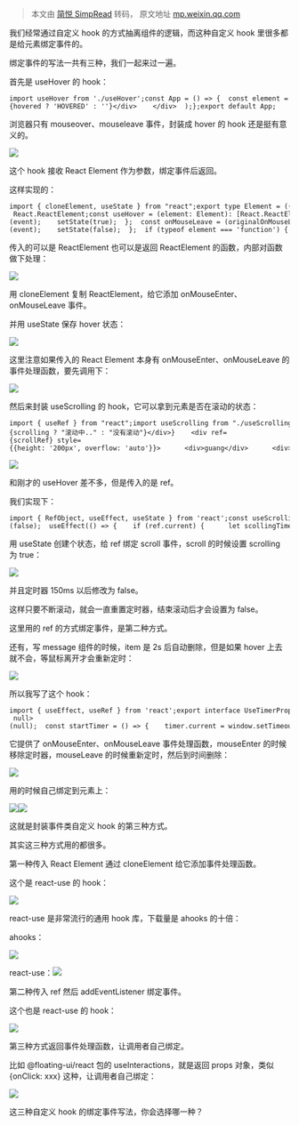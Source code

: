 > 本文由 [简悦 SimpRead](http://ksria.com/simpread/) 转码， 原文地址 [mp.weixin.qq.com](https://mp.weixin.qq.com/s/5CnUfFoG5SpmtOJJ0tR88g)

我们经常通过自定义 hook 的方式抽离组件的逻辑，而这种自定义 hook 里很多都是给元素绑定事件的。

绑定事件的写法一共有三种，我们一起来过一遍。

首先是 useHover 的 hook：

```
import useHover from './useHover';const App = () => {  const element = (hovered: boolean) =>    <div>      Hover me! {hovered && 'Thanks'}    </div>;  const [hoverable, hovered] = useHover(element);  return (    <div>      {hoverable}      <div>{hovered ? 'HOVERED' : ''}</div>    </div>  );};export default App;
```

浏览器只有 mouseover、mouseleave 事件，封装成 hover 的 hook 还是挺有意义的。

![](https://mmbiz.qpic.cn/sz_mmbiz_gif/YprkEU0TtGgWXiaeoUTQBVic9wwDlvbgM5TefFhgXWiabic6pdV5Dt9cbSWwmvKKAxWQKDlJ0Y6vHMbglMRB9MzxQg/640?wx_fmt=gif&from=appmsg)

这个 hook 接收 React Element 作为参数，绑定事件后返回。

这样实现的：

```
import { cloneElement, useState } from "react";export type Element = ((state: boolean) => React.ReactElement) | React.ReactElement;const useHover = (element: Element): [React.ReactElement, boolean] => {  const [state, setState] = useState(false);  const onMouseEnter = (originalOnMouseEnter?: any) => (event: any) => {    originalOnMouseEnter?.(event);    setState(true);  };  const onMouseLeave = (originalOnMouseLeave?: any) => (event: any) => {    originalOnMouseLeave?.(event);    setState(false);  };  if (typeof element === 'function') {    element = element(state);  }  const el = cloneElement(element, {    onMouseEnter: onMouseEnter(element.props.onMouseEnter),    onMouseLeave: onMouseLeave(element.props.onMouseLeave),  });  return [el, state];};export default useHover;
```

传入的可以是 ReactElement 也可以是返回 ReactElement 的函数，内部对函数做下处理：

![](https://mmbiz.qpic.cn/sz_mmbiz_png/YprkEU0TtGgWXiaeoUTQBVic9wwDlvbgM5Fk9eiazG3agtGdIzHDkX9pZxLXKMRiaxfg8D9WsocE5lu1j1NdchhdYw/640?wx_fmt=png&from=appmsg)

用 cloneElement 复制 ReactElement，给它添加 onMouseEnter、onMouseLeave 事件。

并用 useState 保存 hover 状态：

![](https://mmbiz.qpic.cn/sz_mmbiz_png/YprkEU0TtGgWXiaeoUTQBVic9wwDlvbgM501ACicolpvibKmibJeRk64JQtu457wJkhEsiaicGgNQnyBoRyOFAX5SjOgw/640?wx_fmt=png&from=appmsg)

这里注意如果传入的 React Element 本身有 onMouseEnter、onMouseLeave 的事件处理函数，要先调用下：

![](https://mmbiz.qpic.cn/sz_mmbiz_png/YprkEU0TtGgWXiaeoUTQBVic9wwDlvbgM5RWBGGx3CDFFRDUSybTh0QcUzPqBBibja6GSYOOYWxLrichmDDOQwrpYA/640?wx_fmt=png&from=appmsg)

然后来封装 useScrolling 的 hook，它可以拿到元素是否在滚动的状态：

```
import { useRef } from "react";import useScrolling from "./useScrolling";const App = () => {  const scrollRef = useRef(null);  const scrolling = useScrolling(scrollRef);  return (    <>    {<div>{scrolling ? "滚动中.." : "没有滚动"}</div>}    <div ref={scrollRef} style={{height: '200px', overflow: 'auto'}}>      <div>guang</div>      <div>guang</div>      <div>guang</div>      <div>guang</div>      <div>guang</div>      <div>guang</div>      <div>guang</div>      <div>guang</div>      <div>guang</div>      <div>guang</div>      <div>guang</div>      <div>guang</div>      <div>guang</div>      <div>guang</div>      <div>guang</div>      <div>guang</div>      <div>guang</div>      <div>guang</div>      <div>guang</div>      <div>guang</div>      <div>guang</div>      <div>guang</div>    </div>    </>  );};export default App;
```

![](https://mmbiz.qpic.cn/sz_mmbiz_gif/YprkEU0TtGgWXiaeoUTQBVic9wwDlvbgM5ialMiaIEK9zduH8FjDWZm579mbdAB5ZH2cJPPHDrjnsYlI9rLakOAGjw/640?wx_fmt=gif&from=appmsg)

和刚才的 useHover 差不多，但是传入的是 ref。

我们实现下：

```
import { RefObject, useEffect, useState } from 'react';const useScrolling = (ref: RefObject<HTMLElement>): boolean => {  const [scrolling, setScrolling] = useState<boolean>(false);  useEffect(() => {    if (ref.current) {      let scollingTimer: number;      const handleScrollEnd = () => {        setScrolling(false);      };      const handleScroll = () => {        setScrolling(true);        clearTimeout(scollingTimer);        scollingTimer = setTimeout(() => handleScrollEnd(), 150);      };      ref.current?.addEventListener('scroll', handleScroll);      return () => {        if (ref.current) {          ref.current?.removeEventListener('scroll', handleScroll);        }      };    }    return () => {};  }, [ref]);  return scrolling;};export default useScrolling;
```

用 useState 创建个状态，给 ref 绑定 scroll 事件，scroll 的时候设置 scrolling 为 true：

![](https://mmbiz.qpic.cn/sz_mmbiz_png/YprkEU0TtGgWXiaeoUTQBVic9wwDlvbgM5FgRYiajk24oZAq5cFMDmTj4E9l3MXkiaZZicJygfIZlM8nhkiab9iaicCGSA/640?wx_fmt=png&from=appmsg)

并且定时器 150ms 以后修改为 false。

这样只要不断滚动，就会一直重置定时器，结束滚动后才会设置为 false。

这里用的 ref 的方式绑定事件，是第二种方式。

还有，写 message 组件的时候，item 是 2s 后自动删除，但是如果 hover 上去就不会，等鼠标离开才会重新定时：

![](https://mmbiz.qpic.cn/sz_mmbiz_gif/YprkEU0TtGgWXiaeoUTQBVic9wwDlvbgM51xiauSIPDQHdos3HsAVz2bz9etFIMibzOdQOc0h9ppPzzDxny7z2zrsg/640?wx_fmt=gif&from=appmsg)

所以我写了这个 hook：

```
import { useEffect, useRef } from 'react';export interface UseTimerProps {    id: number;    duration?: number;    remove: (id: number) => void;}export function useTimer(props: UseTimerProps) {  const { remove, id, duration = 2000 } = props;  const timer = useRef<number | null>(null);  const startTimer = () => {    timer.current = window.setTimeout(() => {        remove(id);        removeTimer();    }, duration);  };  const removeTimer = () => {    if (timer.current) {        clearTimeout(timer.current);        timer.current = null;    }  };  useEffect(() => {    startTimer();    return () => removeTimer();  }, []);  const onMouseEnter = () => {    removeTimer();  };  const onMouseLeave = () => {    startTimer();  };  return {    onMouseEnter,    onMouseLeave,  };}
```

它提供了 onMouseEnter、onMouseLeave 事件处理函数，mouseEnter 的时候移除定时器，mouseLeave 的时候重新定时，然后到时间删除：

![](https://mmbiz.qpic.cn/sz_mmbiz_png/YprkEU0TtGgWXiaeoUTQBVic9wwDlvbgM5QjzxtfbOFdibF0t6sXuhN9mS4CN9zBHMGtADTbJaa6BqqO54hwOd82w/640?wx_fmt=png&from=appmsg)

用的时候自己绑定到元素上：

![](https://mmbiz.qpic.cn/sz_mmbiz_png/YprkEU0TtGgWXiaeoUTQBVic9wwDlvbgM5PZA3vrhEkovn0rFxOvtCab7ItPXj39LmxN32Z7PWpCaOJEfpOZ1kOQ/640?wx_fmt=png&from=appmsg)![](https://mmbiz.qpic.cn/sz_mmbiz_png/YprkEU0TtGgWXiaeoUTQBVic9wwDlvbgM5XCIliczRNVwXaHc4msp7y0m80nAEtZM1SZ7XVJJicM0WT7DtqCRjmrhQ/640?wx_fmt=png&from=appmsg)

这就是封装事件类自定义 hook 的第三种方式。

其实这三种方式用的都很多。

第一种传入 React Element 通过 cloneElement 给它添加事件处理函数。

这个是 react-use 的 hook：

![](https://mmbiz.qpic.cn/sz_mmbiz_png/YprkEU0TtGgWXiaeoUTQBVic9wwDlvbgM5903ia4lqgUl0SiaIS4jEVKvhJRgjHfUx42hwuIul5HFIkdCrFpLqpjlw/640?wx_fmt=png&from=appmsg)

react-use 是非常流行的通用 hook 库，下载量是 ahooks 的十倍：

ahooks：

![](https://mmbiz.qpic.cn/sz_mmbiz_png/YprkEU0TtGgWXiaeoUTQBVic9wwDlvbgM5t2yyROPcFCeicmK9IghR7pFedIb22eBvXcDvYnlEgJzscTgdsDZLl2w/640?wx_fmt=png&from=appmsg)

react-use：![](https://mmbiz.qpic.cn/sz_mmbiz_png/YprkEU0TtGgWXiaeoUTQBVic9wwDlvbgM5aibXyv0pt3II4lDbuVibB5N5IQfbbz5JwNEK3jObYUibELANicXyQW0iaVA/640?wx_fmt=png&from=appmsg)

第二种传入 ref 然后 addEventListener 绑定事件。

这个也是 react-use 的 hook：

![](https://mmbiz.qpic.cn/sz_mmbiz_png/YprkEU0TtGgWXiaeoUTQBVic9wwDlvbgM5Re5SS0hn3rKbhBYqXuZRo9rqdph7HKwJgJlOCZZvkYQY7VdIQAQFYQ/640?wx_fmt=png&from=appmsg)

第三种方式返回事件处理函数，让调用者自己绑定。

比如 @floating-ui/react 包的 useInteractions，就是返回 props 对象，类似 {onClick: xxx} 这种，让调用者自己绑定：

![](https://mmbiz.qpic.cn/sz_mmbiz_png/YprkEU0TtGgWXiaeoUTQBVic9wwDlvbgM5WlVL7wmcMDY75KCPH69JpicFReqmOKlJIeKg46pmUjGcp6I3RjmaW5Q/640?wx_fmt=png&from=appmsg)

这三种自定义 hook 的绑定事件写法，你会选择哪一种？